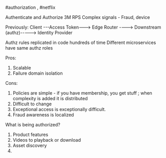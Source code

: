 #authorization , #netflix

Authenticate and Authorize 3M RPS
Complex signals - Fraud, device

Previously:
Client ---Access Token---> Edge Router ----> Downstream (authz)-----> Identity Provider

Authz rules replicated in code hundreds of time
Different microservices have same authz roles

Pros:
1. Scalable
2. Failure domain isolation

Cons:
1. Policies are simple - if you have membership, you get stuff ; when complexity is added it is distributed
2. Difficult to change
3. Exceptional access is exceptionally difficult.
4. Fraud awareness is localized


What is being authorized?
1. Product features 
2. Videos to playback or download
3. Asset discovery
4. 